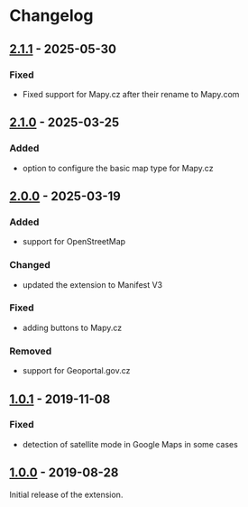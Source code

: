 Changelog
=========

[2.1.1](../../releases/tag/v2.1.1) - 2025-05-30
-----------------------------------------------
### Fixed
- Fixed support for Mapy.cz after their rename to Mapy.com

[2.1.0](../../releases/tag/v2.1.0) - 2025-03-25
-----------------------------------------------
### Added
- option to configure the basic map type for Mapy.cz

[2.0.0](../../releases/tag/v2.0.0) - 2025-03-19
-----------------------------------------------
### Added
- support for OpenStreetMap

### Changed
- updated the extension to Manifest V3

### Fixed
- adding buttons to Mapy.cz

### Removed
- support for Geoportal.gov.cz

[1.0.1](../../releases/tag/v1.0.1) - 2019-11-08
-----------------------------------------------
### Fixed
- detection of satellite mode in Google Maps in some cases

[1.0.0](../../releases/tag/v1.0.0) - 2019-08-28
-----------------------------------------------
Initial release of the extension.
